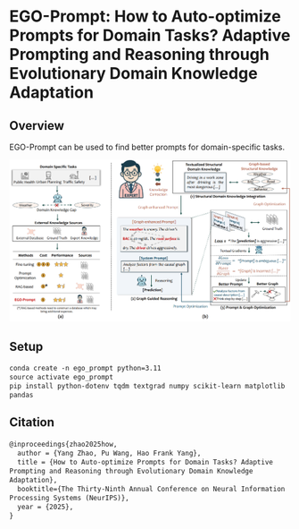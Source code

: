 # EGO-Prompt: How to Auto-optimize Prompts for Domain Tasks? Adaptive Prompting and Reasoning through Evolutionary Domain Knowledge Adaptation

## Overview
EGO-Prompt can be used to find better prompts for domain-specific tasks.

![overview](./assets/main.png)

## Setup

```
conda create -n ego_prompt python=3.11
source activate ego_prompt
pip install python-dotenv tqdm textgrad numpy scikit-learn matplotlib pandas
```

## Citation


```
@inproceedings{zhao2025how,
  author = {Yang Zhao, Pu Wang, Hao Frank Yang},
  title = {How to Auto-optimize Prompts for Domain Tasks? Adaptive Prompting and Reasoning through Evolutionary Domain Knowledge Adaptation},
  booktitle={The Thirty-Ninth Annual Conference on Neural Information Processing Systems (NeurIPS)},
  year = {2025},
}
```